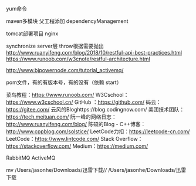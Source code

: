 yum命令

maven多模块
父工程添加 dependencyManagement

tomcat部署项目 nginx


synchronize 
server层 throw根据需要抛出
http://www.ruanyifeng.com/blog/2018/10/restful-api-best-practices.html
https://www.runoob.com/w3cnote/restful-architecture.html

http://www.bjpowernode.com/tutorial_activemq/

pom文件，有的有版本号，有的没有（依赖 start）


菜鸟教程：https://www.runoob.com/
W3Cschool：https://www.w3cschool.cn/
GitHub ：https://github.com/
码云：https://gitee.com/
云风的Bloghttps://blog.codingnow.com/
美团技术团队：https://tech.meituan.com/
阮一峰的网络日志：http://www.ruanyifeng.com/blog/
陈硕的Blog - C++博客：http://www.cppblog.com/solstice/
LeetCode力扣：https://leetcode-cn.com/
LeetCode：https://www.lintcode.com/
Stack Overflow：https://stackoverflow.com/
Medium：https://medium.com/


RabbitMQ ActiveMQ


mv /Users/jasonhe/Downloads/迅雷下载/*/* /Users/jasonhe/Downloads/迅雷下载

